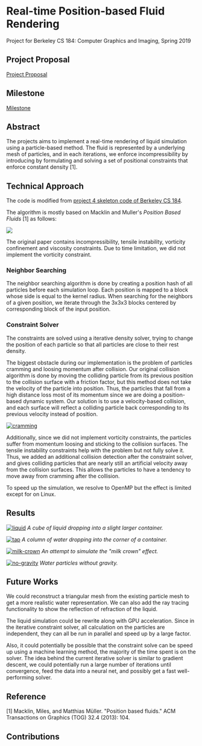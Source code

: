 # Real-time Position-based Fluid Rendering
Project for Berkeley CS 184: Computer Graphics and Imaging, Spring 2019

## Project Proposal

[Project Proposal](docs/proposal.md) 

## Milestone

[Milestone](docs/milestone.md)

## Abstract

The projects aims to implement a real-time rendering of liquid 
simulation using a particle-based method. The fluid is represented by a 
underlying mesh of particles, and in each iterations, we enforce 
incompressibility by introducing by formulating and solving a set of 
positional constraints that enforce constant density \[1\]. 

## Technical Approach

The code is modified from 
[project 4 skeleton code of Berkeley CS 184](https://github.com/cal-cs184/p4-clothsim).

The algorithm is mostly based on Macklin and Muller's *Position Based 
Fluids* \[1\] as follows:

![](docs/images/algs-simulation-loop.png)

The original paper contains incompressibility, tensile instability, 
vorticity confinement and viscosity constraints. Due to time limitation, 
we did not implement the vorticity constraint. 

### Neighbor Searching

The neighbor searching algorithm is done by creating a position hash of 
all particles before each simulation loop. Each position is mapped to a 
block whose side is equal to the kernel radius. When searching for the 
neighbors of a given position, we iterate through the 3x3x3 blocks 
centered by corresponding block of the input position. 

### Constraint Solver

The constraints are solved using a iterative density solver, trying to 
change the position of each particle so that all particles are close to 
their rest density.

The biggest obstacle during our implementation is the problem of 
particles cramming and loosing momentum after collision. Our original 
collision algorithm is done by moving the colliding particle from its 
previous position to the collision surface with a friction factor, but 
this method does not take the velocity of the particle into position. 
Thus, the particles that fall from a high distance loss most of its 
momentum since we are doing a position-based dynamic system. Our 
solution is to use a velocity-based collision, and each surface will 
reflect a colliding particle back corresponding to its previous velocity 
instead of position. 

[![cramming](docs/images/cramming.png)](http://www.yout3be.com/watch?v=Fzw8ruSU1_g "cramming")

Additionally, since we did not implement vorticity constraints, the 
particles suffer from momentum loosing and sticking to the collision 
surfaces. The tensile instability constraints help with the problem but 
not fully solve it. Thus, we added an additional collision detection 
after the constraint solver, and gives colliding particles that are 
nearly still an artificial velocity away from the collision surfaces. 
This allows the particles to have a tendency to move away from cramming 
after the collision.

To speed up the simulation, we resolve to OpenMP but the effect is 
limited except for on Linux.

## Results

[![liquid](docs/images/liquid.png)](http://www.youtube.com/watch?v=JK9sFxi8GBg "liquid")
*A cube of liquid dropping into a slight larger container.*


[![tap](docs/images/tap.png)](http://www.youtube.com/watch?v=flSLvjlFkWE "tap")
*A column of water dropping into the corner of a container.*


[![milk-crown](docs/images/milk-crown.png)](http://www.youtube.com/watch?v=qldNTIJoDpU "milk-crown")
*An attempt to simulate the "milk crown" effect.*

[![no-gravity](docs/images/no-gravity.png)](http://www.youtube.com/watch?v=RMlg79PKRzA "no-gravity")
*Water particles without gravity.*

## Future Works

We could reconstruct a triangular mesh from the existing particle mesh 
to get a more realistic water representation. We can also add the ray
tracing functionality to show the reflection of refraction of the liquid. 

The liquid simulation could be rewrite along with GPU acceleration. 
Since in the iterative constraint solver, all calculation on the 
particles are independent, they can all be run in parallel and speed up 
by a large factor. 

Also, it could potentially be possible that the constraint solve can be 
speed up using a machine learning method, the majority of the time spent 
is on the solver. The idea behind the current iterative solver is 
similar to gradient descent, we could potentially run a large number of 
iterations until convergence, feed the data into a neural net, and 
possibly get a fast well-performing solver.

## Reference

\[1\] Macklin, Miles, and Matthias Müller. "Position based fluids." ACM 
Transactions on Graphics (TOG) 32.4 (2013): 104.

## Contributions


